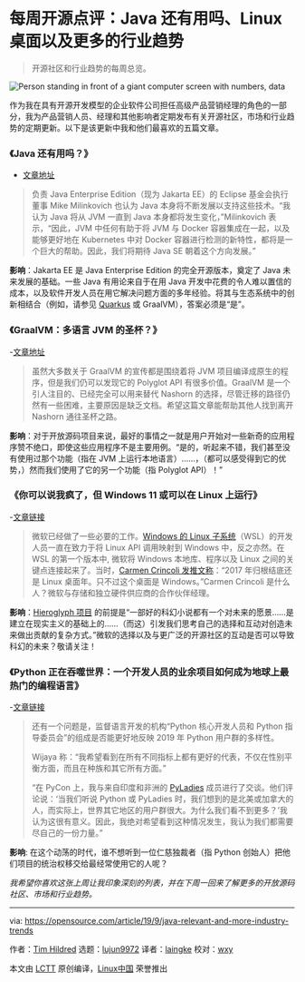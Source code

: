 [#]: collector: (lujun9972)
[#]: translator: (laingke)
[#]: reviewer: (wxy)
[#]: publisher: (wxy)
[#]: url: (https://linux.cn/article-11453-1.html)
[#]: subject: (Java still relevant, Linux desktop, and more industry trends)
[#]: via: (https://opensource.com/article/19/9/java-relevant-and-more-industry-trends)
[#]: author: (Tim Hildred https://opensource.com/users/thildred)

每周开源点评：Java 还有用吗、Linux 桌面以及更多的行业趋势
======

> 开源社区和行业趋势的每周总览。

![Person standing in front of a giant computer screen with numbers, data][1]

作为我在具有开源开发模型的企业软件公司担任高级产品营销经理的角色的一部分，我为产品营销人员、经理和其他影响者定期发布有关开源社区，市场和行业趋势的定期更新。以下是该更新中我和他们最喜欢的五篇文章。

### 《Java 还有用吗？》

- [文章地址][2]

> 负责 Java Enterprise Edition（现为 Jakarta EE）的 Eclipse 基金会执行董事 Mike Milinkovich 也认为 Java 本身将不断发展以支持这些技术。“我认为 Java 将从 JVM 一直到 Java 本身都将发生变化，”Milinkovich 表示，“因此，JVM 中任何有助于将 JVM 与 Docker 容器集成在一起，以及能够更好地在 Kubernetes 中对 Docker 容器进行检测的新特性，都将是一个巨大的帮助。因此，我们将期待 Java SE 朝着这个方向发展。”

**影响**：Jakarta EE 是 Java Enterprise Edition 的完全开源版本，奠定了 Java 未来发展的基础。一些 Java 有用论来自于在用 Java 开发中花费的令人难以置信的成本，以及软件开发人员在用它解决问题方面的多年经验。将其与生态系统中的创新相结合（例如，请参见 [Quarkus][3] 或 GraalVM），答案必须是“是”。

### 《GraalVM：多语言 JVM 的圣杯？》

-[文章地址][4]

> 虽然大多数关于 GraalVM 的宣传都是围绕着将 JVM 项目编译成原生的程序，但是我们仍可以发现它的 Polyglot API 有很多价值。GraalVM 是一个引人注目的、已经完全可以用来替代 Nashorn 的选择，尽管迁移的路径仍然有一些困难，主要原因是缺乏文档。希望这篇文章能帮助其他人找到离开 Nashorn 通往圣杯之路。

**影响**：对于开放源码项目来说，最好的事情之一就是用户开始对一些新奇的应用程序赞不绝口，即使这些应用程序不是主要用例。“是的，听起来不错，我们甚至没有使用过那个功能（指在 JVM 上运行本地语言）……，（都可以感受得到它的优势，）然而我们使用了它的另一个功能（指 Polyglot API）！”

### 《你可以说我疯了，但 Windows 11 或可以在 Linux 上运行》

-[文章链接][5]

> 微软已经做了一些必要的工作。[Windows 的 Linux 子系统][6]（WSL）的开发人员一直在致力于将 Linux API 调用映射到 Windows 中，反之亦然。在 WSL 的第一个版本中, 微软将 Windows 本地库、程序以及 Linux 之间的关键点连接起来了。当时，[Carmen Crincoli 发推文称][7]：“2017 年归根结底还是 Linux 桌面年。只不过这个桌面是 Windows。”Carmen Crincoli 是什么人？微软与存储和独立硬件供应商的合作伙伴经理。

**影响**：[Hieroglyph 项目][8] 的前提是“一部好的科幻小说都有一个对未来的愿景……是建立在现实主义的基础上的……（而这）引发我们思考自己的选择和互动对创造未来做出贡献的复杂方式。”微软的选择以及与更广泛的开源社区的互动是否可以导致科幻的未来？敬请关注！

### 《Python 正在吞噬世界：一个开发人员的业余项目如何成为地球上最热门的编程语言》

-[文章链接][9]

> 还有一个问题是，监督语言开发的机构“Python 核心开发人员和 Python 指导委员会”的组成是否能更好地反映 2019 年 Python 用户群的多样性。
>
> Wijaya 称：“我希望看到在所有不同指标上都有更好的代表，不仅在性别平衡方面，而且在种族和其它所有方面。”
>
> “在 PyCon 上，我与来自印度和非洲的 [PyLadies][10] 成员进行了交谈。他们评论说：‘当我们听说 Python 或 PyLadies 时，我们想到的是北美或加拿大的人，而实际上，世界其它地区的用户群很大。为什么我们看不到更多？’我认为这很有意义。因此，我绝对希望看到这种情况发生，我认为我们都需要尽自己的一份力量。”

**影响**: 在这个动荡的时代，谁不想听到一位仁慈独裁者（指 Python 创始人）把他们项目的统治权移交给最经常使用它的人呢？

*我希望你喜欢这张上周让我印象深刻的列表，并在下周一回来了解更多的开放源码社区、市场和行业趋势。*

--------------------------------------------------------------------------------

via: https://opensource.com/article/19/9/java-relevant-and-more-industry-trends

作者：[Tim Hildred][a]
选题：[lujun9972][b]
译者：[laingke](https://github.com/laingke)
校对：[wxy](https://github.com/wxy)

本文由 [LCTT](https://github.com/LCTT/TranslateProject) 原创编译，[Linux中国](https://linux.cn/) 荣誉推出

[a]: https://opensource.com/users/thildred
[b]: https://github.com/lujun9972
[1]: https://opensource.com/sites/default/files/styles/image-full-size/public/lead-images/data_metrics_analytics_desktop_laptop.png?itok=9QXd7AUr (Person standing in front of a giant computer screen with numbers, data)
[2]: https://sdtimes.com/java/is-java-still-relevant/
[3]: https://github.com/quarkusio/quarkus
[4]: https://www.transposit.com/blog/2019.01.02-graalvm-holy/?c=hn
[5]: https://www.computerworld.com/article/3438856/call-me-crazy-but-windows-11-could-run-on-linux.html#tk.rss_operatingsystems
[6]: https://blogs.msdn.microsoft.com/wsl/
[7]: https://twitter.com/CarmenCrincoli/status/862714516257226752
[8]: https://hieroglyph.asu.edu/2016/04/what-is-the-purpose-of-science-fiction-stories/
[9]: https://www.techrepublic.com/article/python-is-eating-the-world-how-one-developers-side-project-became-the-hottest-programming-language-on-the-planet/
[10]: https://www.pyladies.com/
